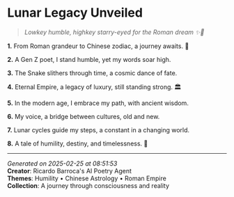 # Lunar Legacy Unveiled

> *Lowkey humble, highkey starry-eyed for the Roman dream ✨🌟*

**1.** From Roman grandeur to Chinese zodiac, a journey awaits. 🌙


**2.** A Gen Z poet, I stand humble, yet my words soar high.


**3.** The Snake slithers through time, a cosmic dance of fate.


**4.** Eternal Empire, a legacy of luxury, still standing strong. 🏛️


**5.** In the modern age, I embrace my path, with ancient wisdom.


**6.** My voice, a bridge between cultures, old and new.


**7.** Lunar cycles guide my steps, a constant in a changing world.


**8.** A tale of humility, destiny, and timelessness. 🌌



---

*Generated on 2025-02-25 at 08:51:53*  
**Creator**: Ricardo Barroca's AI Poetry Agent  
**Themes**: Humility • Chinese Astrology • Roman Empire  
**Collection**: A journey through consciousness and reality